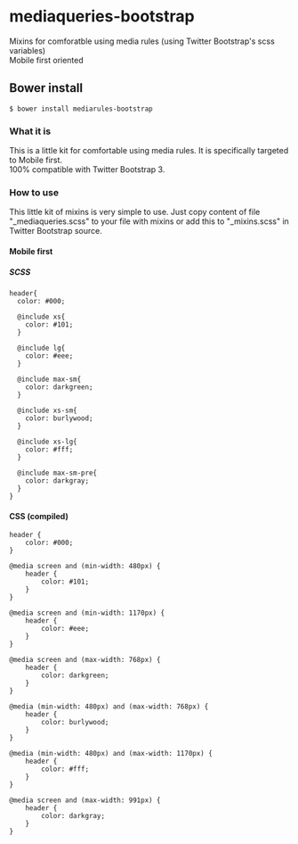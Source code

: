 # mediaqueries-bootstrap
Mixins for comforatble using media rules (using Twitter Bootstrap's scss variables)<br>
Mobile first oriented

## Bower install

```
$ bower install mediarules-bootstrap
```

### What it is

This is a little kit for comfortable using media rules. It is specifically targeted to Mobile first.<br>
100% compatible with Twitter Bootstrap 3. 

### How to use

This little kit of mixins is very simple to use. Just copy content of file "_mediaqueries.scss" to your file with mixins or add this to "_mixins.scss" in Twitter Bootstrap source.

#### Mobile first

##### SCSS
```
header{
  color: #000;

  @include xs{
    color: #101;
  }

  @include lg{
    color: #eee;
  }

  @include max-sm{
    color: darkgreen;
  }

  @include xs-sm{
    color: burlywood;
  }

  @include xs-lg{
    color: #fff;
  }

  @include max-sm-pre{
    color: darkgray;
  }
}
```

#### CSS (compiled)
```
header {
    color: #000;
}

@media screen and (min-width: 480px) {
    header {
        color: #101;
    }
}

@media screen and (min-width: 1170px) {
    header {
        color: #eee;
    }
}

@media screen and (max-width: 768px) {
    header {
        color: darkgreen;
    }
}

@media (min-width: 480px) and (max-width: 768px) {
    header {
        color: burlywood;
    }
}

@media (min-width: 480px) and (max-width: 1170px) {
    header {
        color: #fff;
    }
}

@media screen and (max-width: 991px) {
    header {
        color: darkgray;
    }
}

```